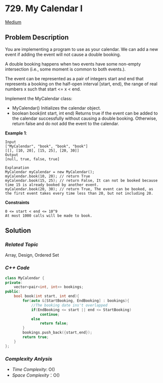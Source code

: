 # 729. My Calendar I
[Medium](https://leetcode.com/problems/my-calendar-i/description/)

## Problem Description

You are implementing a program to use as your calendar. We can add a new event if adding the event will not cause a double booking.

A double booking happens when two events have some non-empty intersection (i.e., some moment is common to both events.).

The event can be represented as a pair of integers start and end that represents a booking on the half-open interval [start, end), the range of real numbers x such that start <= x < end.

Implement the MyCalendar class:

  - MyCalendar() Initializes the calendar object.
  - boolean book(int start, int end) Returns true if the event can be added to the calendar successfully without causing a double booking. Otherwise, return false and do not add the event to the calendar.


**Example 1**:
```
Input
["MyCalendar", "book", "book", "book"]
[[], [10, 20], [15, 25], [20, 30]]
Output
[null, true, false, true]

Explanation
MyCalendar myCalendar = new MyCalendar();
myCalendar.book(10, 20); // return True
myCalendar.book(15, 25); // return False, It can not be booked because time 15 is already booked by another event.
myCalendar.book(20, 30); // return True, The event can be booked, as the first event takes every time less than 20, but not including 20.
```

**Constraints**
```
0 <= start < end <= 10^9
At most 1000 calls will be made to book.
```

## Solution

### _Related Topic_
   Array, Design, Ordered Set

### _C++ Code_
```cpp
class MyCalendar {
private:
    vector<pair<int, int>> bookings;
public:
    bool book(int start, int end){
        for(auto &[StartBooking, EndBooking] : bookings){
            //The booking date ins't overlapped
            if(EndBooking <= start || end <= StartBooking)
                continue;
            else
                return false;
        }
        bookings.push_back({start,end});
        return true;
    }
};
```

### _Complexity Anlysis_
- _Time Complexity_: O()
- _Space Complexity_：O()
